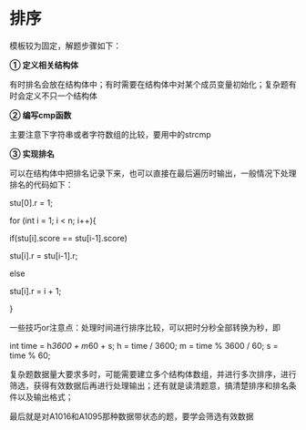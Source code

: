 # 排序

模板较为固定，解题步骤如下：

**① 定义相关结构体**

有时排名会放在结构体中；有时需要在结构体中对某个成员变量初始化；复杂题有时会定义不只一个结构体

**② 编写cmp函数**

主要注意下字符串或者字符数组的比较，要用<cstring>中的strcmp

**③ 实现排名**

可以在结构体中把排名记录下来，也可以直接在最后遍历时输出，一般情况下处理排名的代码如下：

stu[0].r = 1;

for (int i = 1; i < n; i++){

if(stu[i].score == stu[i-1].score)

stu[i].r = stu[i-1].r;

else

stu[i].r = i + 1;

}

一些技巧or注意点：处理时间进行排序比较，可以把时分秒全部转换为秒，即

int time = h*3600 + m*60 + s; h = time / 3600; m = time % 3600 / 60; s = time % 60;

复杂题数据量大要求多时，可能需要建立多个结构体数组，并进行多次排序，进行筛选，获得有效数据后再进行处理输出；还有就是读清题意，搞清楚排序和排名条件以及输出格式；

最后就是对A1016和A1095那种数据带状态的题，要学会筛选有效数据